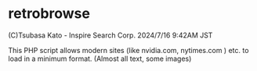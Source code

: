 # retrobrowse
(C)Tsubasa Kato - Inspire Search Corp. 2024/7/16 9:42AM JST

This PHP script allows modern sites (like nvidia.com, nytimes.com ) etc. to load in a minimum format. (Almost all text, some images)
